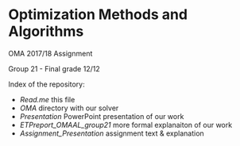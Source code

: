 # Optimization Methods and Algorithms #

OMA 2017/18 Assignment 

Group 21 - Final grade 12/12 


Index of the repository:
* _Read.me_ this file
* _OMA_ directory with our solver
* _Presentation_ PowerPoint presentation of our work
* _ETPreport_OMAAL_group21_ more formal explanaiton of our work
* _Assignment_Presentation_ assignment text & explanation
